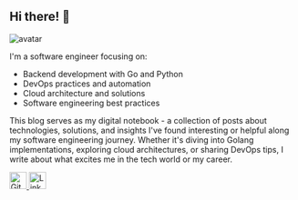## Hi there! 👋

<img class="avatar" src="images/me.jpg" alt="avatar">

I'm a software engineer focusing on:

- Backend development with Go and Python
- DevOps practices and automation
- Cloud architecture and solutions
- Software engineering best practices

This blog serves as my digital notebook - a collection of posts about technologies, solutions, and insights I've found interesting or helpful along my software engineering journey. Whether it's diving into Golang implementations, exploring cloud architectures, or sharing DevOps tips, I write about what excites me in the tech world or my career.

<a href="https://github.com/Coding-Plumber" target="_blank" rel="noopener noreferrer">
    <img class="icons" src="images/github-mark.png" alt="GitHub" style="height: 30px; width: 30px; margin-bottom: 20px;">
</a>
<a href="https://www.linkedin.com/in/kyle-mcandrew-944322261/" target="_blank" rel="noopener noreferrer">
    <img class="icons" src="images/linkedin.png" alt="LinkedIn" style="height: 30px; width: 30px; margin-bottom: 20px;">
</a>
